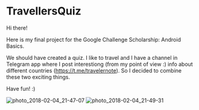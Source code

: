 # TravellersQuiz

Hi there!

Here is my final project for the Google Challenge Scholarship: Android Basics.

We should have created a quiz. I like to travel and I have a channel in Telegram app where I post interestiong (from my point of view :) info about different countries (https://t.me/travelernote). So I decided to combine these two exciting things.
 
Have fun! :)

![photo_2018-02-04_21-47-07](https://user-images.githubusercontent.com/15930910/35778152-111537fa-09f5-11e8-9966-7c32aee667cb.jpg)
![photo_2018-02-04_21-49-31](https://user-images.githubusercontent.com/15930910/35778163-5fa12cbc-09f5-11e8-8378-34a2dc42e8bf.jpg)
